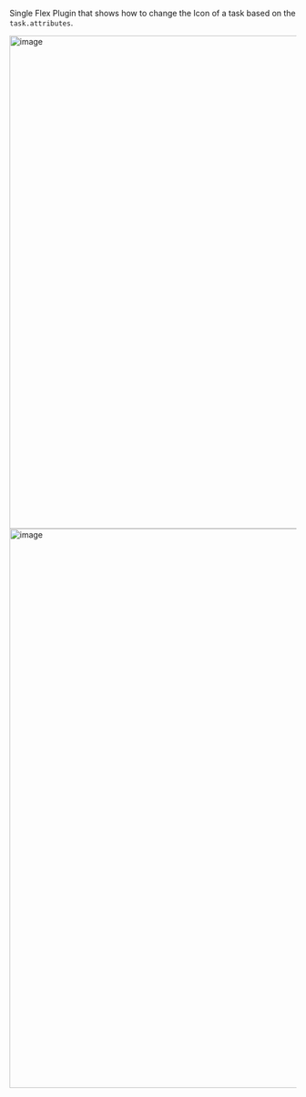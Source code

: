 Single Flex Plugin that shows how to change the Icon of a task based on the `task.attributes`.

<img width="866" alt="image" src="https://user-images.githubusercontent.com/1012787/181218842-fbab7262-1597-4b93-8db7-1bcb66a7e2a3.png">

<img width="982" alt="image" src="https://user-images.githubusercontent.com/1012787/181218938-d81b81a8-756b-4bbc-976d-7bd9326145c0.png">


